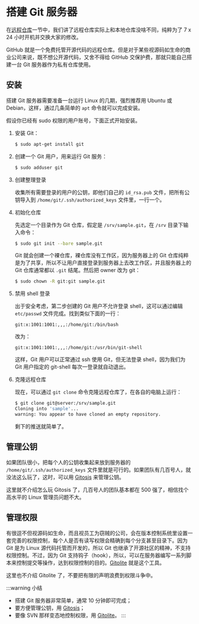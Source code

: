 # 搭建 Git 服务器

在[远程仓库](../../senior/remote/)一节中，我们讲了远程仓库实际上和本地仓库没啥不同，纯粹为了 7 x 24 小时开机并交换大家的修改。

GitHub 就是一个免费托管开源代码的远程仓库。但是对于某些视源码如生命的商业公司来说，既不想公开源代码，又舍不得给 GitHub 交保护费，那就只能自己搭建一台 Git 服务器作为私有仓库使用。

## 安装

搭建 Git 服务器需要准备一台运行 Linux 的几期，强烈推荐用 Ubuntu 或 Debian，这样，通过几条简单的 `apt` 命令就可以完成安装。

假设你已经有 sudo 权限的用户账号，下面正式开始安装。

1. 安装 Git：

   ```sh
   $ sudo apt-get install git
   ```

2. 创建一个 Git 用户，用来运行 Git 服务：

   ```sh
   $ sudo adduser git
   ```

3. 创建整理登录

    收集所有需要登录的用户的公钥，即他们自己的 `id_rsa.pub` 文件，把所有公钥导入到 `/home/git/.ssh/authorized_keys` 文件里，一行一个。

4. 初始化仓库

   先选定一个目录作为 Git 仓库，假定是 `/srv/sample.git`，在 `/srv` 目录下输入命令：

   ```sh
   $ sudo git init --bare sample.git
   ```

   Git 就会创建一个裸仓库，裸仓库没有工作区，因为服务器上的 Git 仓库纯粹是为了共享，所以不让用户直接登录到服务器上去改工作区，并且服务器上的 Git 仓库通常都以 `.git` 结尾。然后把 owner 改为 git：

   ```sh
   $ sudo chown -R git:git sample.git
   ```

5. 禁用 shell 登录

   出于安全考虑，第二步创建的 Git 用户不允许登录 shell，这可以通过编辑 `etc/passwd` 文件完成。找到类似下面的一行：

   ```
   git:x:1001:1001:,,,:/home/git:/bin/bash
   ```

   改为：

   ```
   git:x:1001:1001:,,,:/home/git:/usr/bin/git-shell
   ```

   这样，Git 用户可以正常通过 ssh 使用 Git，但无法登录 shell，因为我们为 Git 用户指定的 git-shell 每次一登录就自动退出。

6. 克隆远程仓库

   现在，可以通过 `git clone` 命令克隆远程仓库了，在各自的电脑上运行：

   ```sh
   $ git clone git@server:/srv/sample.git
   Cloning into 'sample'...
   warning: You appear to have cloned an empty repository.
   ```

   剩下的推送就简单了。

## 管理公钥

如果团队很小，把每个人的公钥收集起来放到服务器的 `/home/git/.ssh/authorized_keys` 文件里就是可行的。如果团队有几百号人，就没法这么玩了，这时，可以用 [Gitosis](https://github.com/res0nat0r/gitosis) 来管理公钥。

这里就不介绍怎么玩 Gitosis 了，几百号人的团队基本都在 500 强了，相信找个高水平的 Linux 管理员问题不大。

## 管理权限

有很逗不但视源码如生命，而且视员工为窃贼的公司，会在版本控制系统里设置一套完善的权限控制，每个人是否有读写权限会精确到每个分支甚至目录下。因为 Git 是为 Linux 源代码托管而开发的，所以 Git 也继承了开源社区的精神，不支持权限控制。不过，因为 Git 支持钩子（hook），所以，可以在服务器编写一系列脚本来控制提交等操作，达到权限控制的目的。[Gitolite](https://github.com/sitaramc/gitolite) 就是这个工具。

这里也不介绍 Gitolite 了，不要把有限的声明浪费到权限斗争中。

:::warning 小结
- 搭建 Git 服务器非常简单，通常 10 分钟即可完成；
- 要方便管理公钥，用 [Gitosis](https://github.com/res0nat0r/gitosis)；
- 要像 SVN 那样变态地控制权限，用 [Gitolite](https://github.com/sitaramc/gitolite)。
:::

